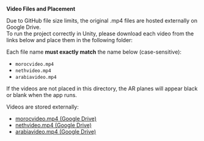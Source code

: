 **Video Files and Placement**

Due to GitHub file size limits, the original .mp4 files are hosted externally on Google Drive.  
To run the project correctly in Unity, please download each video from the links below and place them in the following folder:


Each file name **must exactly match** the name below (case-sensitive):

- `morocvideo.mp4`
- `nethvideo.mp4`
- `arabiavideo.mp4`

If the videos are not placed in this directory, the AR planes will appear black or blank when the app runs.

Videos are stored externally:
- [morocvideo.mp4 (Google Drive)](https://gtu-my.sharepoint.com/:v:/g/personal/mdnurdag_gtu_edu_tr/EZzrpP4_1w1FklpT0mzuSP8B5VaNA9F_XZ-7ABo3PE8d1g?nav=eyJyZWZlcnJhbEluZm8iOnsicmVmZXJyYWxBcHAiOiJPbmVEcml2ZUZvckJ1c2luZXNzIiwicmVmZXJyYWxBcHBQbGF0Zm9ybSI6IldlYiIsInJlZmVycmFsTW9kZSI6InZpZXciLCJyZWZlcnJhbFZpZXciOiJNeUZpbGVzTGlua0NvcHkifX0&email=yakup.genc%40gtu.edu.tr&e=SAJs4D)
- [nethvideo.mp4 (Google Drive)](https://gtu-my.sharepoint.com/:v:/g/personal/mdnurdag_gtu_edu_tr/EdpgWRO6ybJCulPn9svbZ78BERZ1CPfhT1YIyHeE5jTZog?nav=eyJyZWZlcnJhbEluZm8iOnsicmVmZXJyYWxBcHAiOiJPbmVEcml2ZUZvckJ1c2luZXNzIiwicmVmZXJyYWxBcHBQbGF0Zm9ybSI6IldlYiIsInJlZmVycmFsTW9kZSI6InZpZXciLCJyZWZlcnJhbFZpZXciOiJNeUZpbGVzTGlua0NvcHkifX0&email=yakup.genc%40gtu.edu.tr&e=Sc5CjG)
- [arabiavideo.mp4 (Google Drive)](https://gtu-my.sharepoint.com/:v:/g/personal/mdnurdag_gtu_edu_tr/EYUS4juzg3lPrCtUEMN9WT8BddAcOg144GXsz56GH-Xqew?nav=eyJyZWZlcnJhbEluZm8iOnsicmVmZXJyYWxBcHAiOiJPbmVEcml2ZUZvckJ1c2luZXNzIiwicmVmZXJyYWxBcHBQbGF0Zm9ybSI6IldlYiIsInJlZmVycmFsTW9kZSI6InZpZXciLCJyZWZlcnJhbFZpZXciOiJNeUZpbGVzTGlua0NvcHkifX0&email=yakup.genc%40gtu.edu.tr&e=0919j3)
